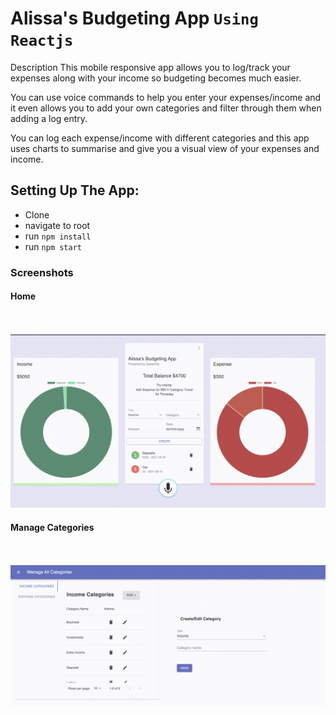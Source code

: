 # Alissa's Budgeting App ``Using Reactjs``

Description
This mobile responsive app allows you to log/track your expenses along with your income so budgeting becomes much easier. 

You can use voice commands to help you enter your expenses/income and it even allows you to add your own categories and filter through them when adding a log entry.

You can log each expense/income with different categories and this app uses charts to summarise and give you a visual view of your expenses and income.  



## Setting Up The App:

- Clone
- navigate to root
- run `npm install`
- run `npm start`


### Screenshots
#### Home
<code>
  <img src='https://github.com/alissaahodge/budgeting-app/blob/main/ReadMeImages/Screenshot%202021-08-04%20at%207.53.39%20AM.png?raw=true'/>
</code>

#### Manage Categories
<code>
  <img src='https://github.com/alissaahodge/budgeting-app/blob/main/ReadMeImages/Screenshot%202021-08-04%20at%207.54.07%20AM.png?raw=true'/>
</code>
